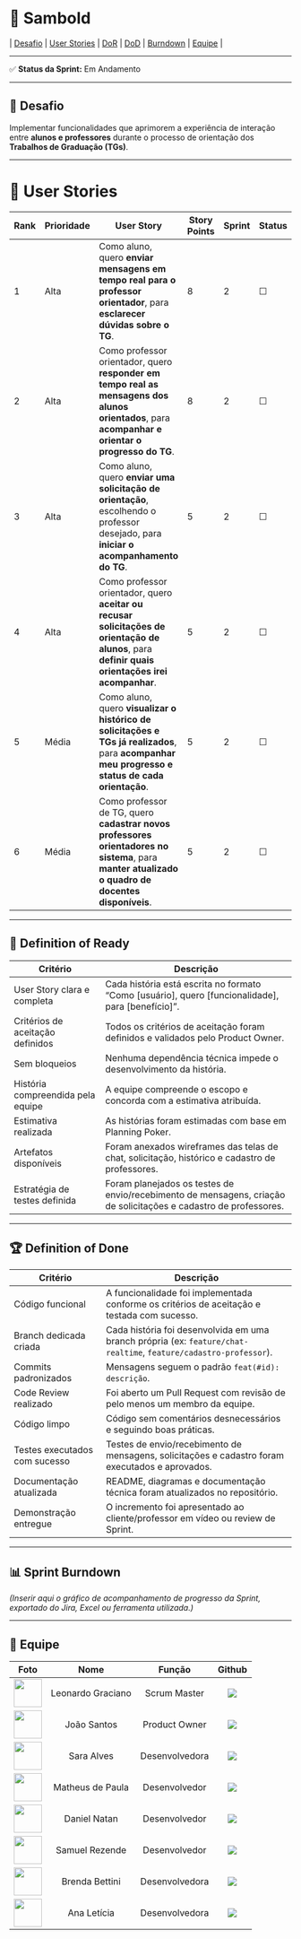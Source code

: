 <p align="center">

# 🐆 Sambold  

| [Desafio](#-desafio) | [User Stories](#-user-stories) | [DoR](#-definition-of-ready) | [DoD](#-definition-of-done) | [Burndown](#-sprint-burndown) | [Equipe](#-equipe) |

</p>

---

✅ **Status da Sprint:** Em Andamento  

---

## 🥇 Desafio  

Implementar funcionalidades que aprimorem a experiência de interação entre **alunos e professores** durante o processo de orientação dos **Trabalhos de Graduação (TGs)**.  

---

# 🎯 User Stories  

| Rank | Prioridade | User Story | Story Points | Sprint | Status |
|------|-------------|-------------|--------------|---------|---------|
| 1 | Alta | Como aluno, quero **enviar mensagens em tempo real para o professor orientador**, para **esclarecer dúvidas sobre o TG**. | 8 | 2 | ☐ |
| 2 | Alta | Como professor orientador, quero **responder em tempo real as mensagens dos alunos orientados**, para **acompanhar e orientar o progresso do TG**. | 8 | 2 | ☐ |
| 3 | Alta | Como aluno, quero **enviar uma solicitação de orientação**, escolhendo o professor desejado, para **iniciar o acompanhamento do TG**. | 5 | 2 | ☐ |
| 4 | Alta | Como professor orientador, quero **aceitar ou recusar solicitações de orientação de alunos**, para **definir quais orientações irei acompanhar**. | 5 | 2 | ☐ |
| 5 | Média | Como aluno, quero **visualizar o histórico de solicitações e TGs já realizados**, para **acompanhar meu progresso e status de cada orientação**. | 5 | 2 | ☐ |
| 6 | Média | Como professor de TG, quero **cadastrar novos professores orientadores no sistema**, para **manter atualizado o quadro de docentes disponíveis**. | 5 | 2 | ☐ |

---

## 🏃 Definition of Ready  

| Critério | Descrição |
|-----------|------------|
|User Story clara e completa | Cada história está escrita no formato “Como [usuário], quero [funcionalidade], para [benefício]”. |
|Critérios de aceitação definidos | Todos os critérios de aceitação foram definidos e validados pelo Product Owner. |
|Sem bloqueios | Nenhuma dependência técnica impede o desenvolvimento da história. |
|História compreendida pela equipe | A equipe compreende o escopo e concorda com a estimativa atribuída. |
|Estimativa realizada | As histórias foram estimadas com base em Planning Poker. |
|Artefatos disponíveis | Foram anexados wireframes das telas de chat, solicitação, histórico e cadastro de professores. |
|Estratégia de testes definida | Foram planejados os testes de envio/recebimento de mensagens, criação de solicitações e cadastro de professores. |

---

## 🏆 Definition of Done  

| Critério | Descrição |
|-----------|------------|
| Código funcional | A funcionalidade foi implementada conforme os critérios de aceitação e testada com sucesso. |
| Branch dedicada criada | Cada história foi desenvolvida em uma branch própria (ex: `feature/chat-realtime`, `feature/cadastro-professor`). |
| Commits padronizados | Mensagens seguem o padrão `feat(#id): descrição`. |
| Code Review realizado | Foi aberto um Pull Request com revisão de pelo menos um membro da equipe. |
| Código limpo | Código sem comentários desnecessários e seguindo boas práticas. |
| Testes executados com sucesso | Testes de envio/recebimento de mensagens, solicitações e cadastro foram executados e aprovados. |
| Documentação atualizada | README, diagramas e documentação técnica foram atualizados no repositório. |
| Demonstração entregue | O incremento foi apresentado ao cliente/professor em vídeo ou review de Sprint. |

---

## 📊 Sprint Burndown  

*(Inserir aqui o gráfico de acompanhamento de progresso da Sprint, exportado do Jira, Excel ou ferramenta utilizada.)*

---

## 👥 Equipe  

| Foto | Nome | Função | Github |
| :---------: | :---------: | :---------------------: | :-----------------: |
| <img src="https://github.com/LeonardoGracianoOliveira.png?size=50" width=50px> | Leonardo Graciano | Scrum Master | <a href="https://github.com/LeonardoGracianoOliveira"><img src="https://img.shields.io/badge/GitHub-100000?style=for-the-badge&logo=github&logoColor=white"></a> |
| <img src="https://github.com/joaosantos13.png?size=50" width=50px> | João Santos | Product Owner | <a href="https://github.com/joaosantos13"><img src="https://img.shields.io/badge/GitHub-100000?style=for-the-badge&logo=github&logoColor=white"></a>|
| <img src="https://github.com/saracostacarreira.png?size=50" width=50px> | Sara Alves | Desenvolvedora | <a href="https://github.com/saracostacarreira"><img src="https://img.shields.io/badge/GitHub-100000?style=for-the-badge&logo=github&logoColor=white"></a>  |
| <img src="https://github.com/MrMatheTrue.png?size=50" width=50px> | Matheus de Paula | Desenvolvedor | <a href="https://github.com/MrMatheTrue"><img src="https://img.shields.io/badge/GitHub-100000?style=for-the-badge&logo=github&logoColor=white"></a> |
| <img src="https://github.com/danieldanka.png?size=50" width=50px> | Daniel Natan | Desenvolvedor | <a href="https://github.com/danieldanka"><img src="https://img.shields.io/badge/GitHub-100000?style=for-the-badge&logo=github&logoColor=white"></a> |
| <img src="https://github.com/GlitchRez1.png?size=50" width=50px> | Samuel Rezende | Desenvolvedor | <a href="https://github.com/GlitchRez"><img src="https://img.shields.io/badge/GitHub-100000?style=for-the-badge&logo=github&logoColor=white"></a> |
| <img src="https://github.com/brendabettini.png?size=50" width=50px> | Brenda Bettini | Desenvolvedora | <a href="https://github.com/brendabettini"><img src="https://img.shields.io/badge/GitHub-100000?style=for-the-badge&logo=github&logoColor=white"></a> |
| <img src="https://github.com/ana-franca-01.png?size=50" width=50px> | Ana Letícia | Desenvolvedora | <a href="https://github.com/ana-franca-01"><img src="https://img.shields.io/badge/GitHub-100000?style=for-the-badge&logo=github&logoColor=white"></a> |
